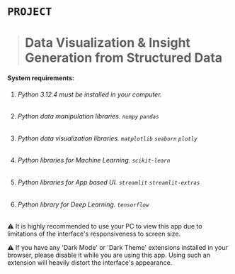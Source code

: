 # `PROJECT` 

> # **Data Visualization & Insight Generation from Structured Data**

#### System requirements:
1. ###### Python *3.12.4* must be installed in your computer.
2. ###### Python data manipulation libraries. `numpy` `pandas`
3. ###### Python data visualization libraries. `matplotlib` `seaborn` `plotly`
4. ###### Python libraries for Machine Learning. `scikit-learn`
5. ###### Python libraries for App based UI. `streamlit` `streamlit-extras`
6. ###### Python library for Deep Learning.  `tensorflow`


:warning: It is highly recommended to use your PC to view this app due to limitations of the interface's responsiveness to screen size.

:warning: If you have any 'Dark Mode' or 'Dark Theme' extensions installed in your browser, please disable it while you are using this app. Using such an extension will heavily distort the interface's appearance.